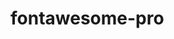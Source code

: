 # fontawesome-pro
<script src="https://raw.githubusercontent.com/Teerut26/fontawesome-pro/master/5195.js"></script>
